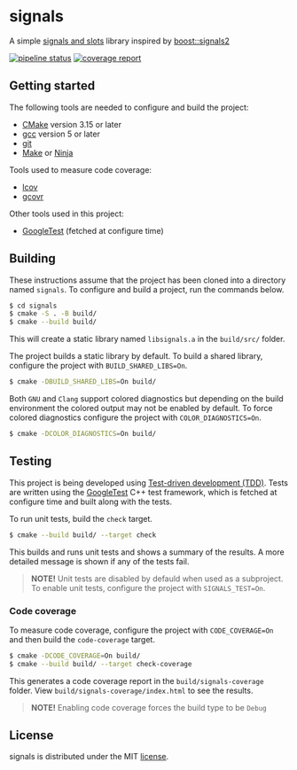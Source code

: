 # signals

A simple [signals and slots](https://en.wikipedia.org/wiki/Signals_and_slots) library
inspired by [boost::signals2](https://www.boost.org/doc/libs/release/libs/signals2/)

[![pipeline status](https://gitlab.com/antenous/signals/badges/master/pipeline.svg)](https://gitlab.com/antenous/signals/-/commits/master)
[![coverage report](https://gitlab.com/antenous/signals/badges/master/coverage.svg)](https://gitlab.com/antenous/signals/-/commits/master)

## Getting started

The following tools are needed to configure and build the project:
* [CMake](https://cmake.org/) version 3.15 or later
* [gcc](https://gcc.gnu.org/) version 5 or later
* [git](https://git-scm.com/)
* [Make](https://www.gnu.org/software/make/) or [Ninja](https://ninja-build.org/)

Tools used to measure code coverage:
* [lcov](http://ltp.sourceforge.net/coverage/lcov.php)
* [gcovr](https://gcovr.com)

Other tools used in this project:
* [GoogleTest](https://github.com/google/googletest) (fetched at configure time)

## Building

These instructions assume that the project has been cloned into a directory
named `signals`. To configure and build a project, run the commands below. 

```sh
$ cd signals
$ cmake -S . -B build/
$ cmake --build build/
```

This will create a static library named `libsignals.a` in the `build/src/` folder.

The project builds a static library by default. To build a shared library,
configure the project with `BUILD_SHARED_LIBS=On`.

```sh
$ cmake -DBUILD_SHARED_LIBS=On build/
```

Both `GNU` and `Clang` support colored diagnostics but depending on the build
environment the colored output may not be enabled by default. To force colored
diagnostics configure the project with `COLOR_DIAGNOSTICS=On`.

```sh
$ cmake -DCOLOR_DIAGNOSTICS=On build/
```

## Testing

This project is being developed using [Test-driven development (TDD)](https://en.wikipedia.org/wiki/Test-driven_development).
Tests are written using the [GoogleTest](https://github.com/google/googletest)
C++ test framework, which is fetched at configure time and built along with the tests.

To run unit tests, build the `check` target.

```sh
$ cmake --build build/ --target check
```

This builds and runs unit tests and shows a summary of the results.
A more detailed message is shown if any of the tests fail.

> **NOTE!** Unit tests are disabled by defauld when used as a subproject.
To enable unit tests, configure the project with `SIGNALS_TEST=On`.

### Code coverage

To measure code coverage, configure the project with
`CODE_COVERAGE=On` and then build the `code-coverage` target.

```sh
$ cmake -DCODE_COVERAGE=On build/
$ cmake --build build/ --target check-coverage
```

This generates a code coverage report in the `build/signals-coverage`
folder. View `build/signals-coverage/index.html` to see the results.

> **NOTE!** Enabling code coverage forces the build type to be `Debug`

## License

signals is distributed under the MIT
[license](https://gitlab.com/antenous/signals/-/blob/master/LICENSE).
